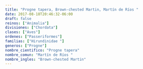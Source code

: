 ```yaml
---
title: "Progne tapera, Brown-chested Martin, Martín de Ríos "
date: 2017-08-18T20:46:32-06:00
draft: false
reinos: ["Animalia"]
divisiones: ["Chordata"]
clases: ["Aves"]
ordenes: ["Passeriformes"]
familias: ["Hirundinidae "]
generos: ["Progne"]
nombre_cientifico: "Progne tapera"
nombre_comun: "Martín de Ríos "
nombre_ingles: "Brown-chested Martin"
---
```

